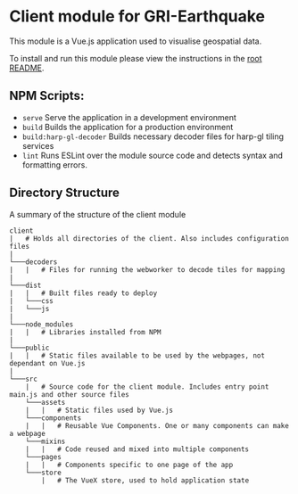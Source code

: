 # Client module for GRI-Earthquake
This module is a Vue.js application used to visualise geospatial data.

To install and run this module please view the instructions in the [root README](../README.md).

## NPM Scripts:
* `serve` Serve the application in a development environment
* `build` Builds the application for a production environment
* `build:harp-gl-decoder` Builds necessary decoder files for harp-gl tiling services
* `lint` Runs ESLint over the module source code and detects syntax and formatting errors.

## Directory Structure
A summary of the structure of the client module
```
client
|   # Holds all directories of the client. Also includes configuration files
|
└───decoders
|   |   # Files for running the webworker to decode tiles for mapping
|
└───dist
|   |   # Built files ready to deploy
|   └───css
|   └───js
|       
└───node_modules
|   |   # Libraries installed from NPM
|
└───public
|   |   # Static files available to be used by the webpages, not dependant on Vue.js
|
└───src
    |   # Source code for the client module. Includes entry point main.js and other source files
    └───assets
    |   |   # Static files used by Vue.js
    └───components
    |   |   # Reusable Vue Components. One or many components can make a webpage
    └───mixins
    |   |   # Code reused and mixed into multiple components
    └───pages
    |   |   # Components specific to one page of the app
    └───store
        |   # The VueX store, used to hold application state
    
```
